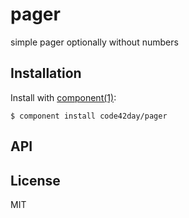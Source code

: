 
# pager

  simple pager optionally without numbers

## Installation

  Install with [component(1)](http://component.io):

    $ component install code42day/pager

## API



## License

  MIT
